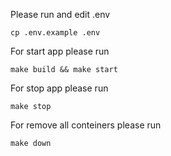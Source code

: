 Please run and edit .env

`cp .env.example .env`

For start app please run

`make build && make start`

For stop app please run

`make stop`

For remove all conteiners please run

`make down`